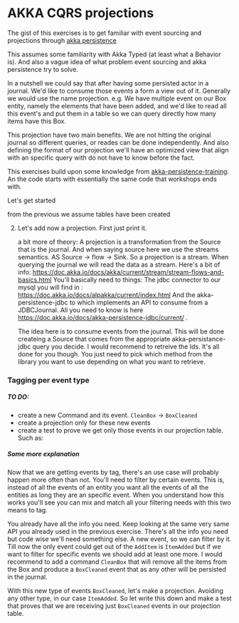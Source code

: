 # AKKA CQRS projections
The gist of this exercises is to get familiar with event sourcing and projections through [akka persistence](https://doc.akka.io/docs/akka/current/typed/persistence.html)

This assumes some familiarity with Akka Typed (at least what a Behavior is). And also a vague idea of what problem event sourcing and akka persistence try to solve.

In a nutshell we could say that after having some persisted actor in a journal. We'd like to consume those events
a form a view out of it. Generally we would use the name projection. e.g. We have multiple event on our Box entity, 
namely the elements that have been added, and we'd like to read all this event's and put them in a table so we can
query directly how many items have this Box. 

This projection have two main benefits. We are not hitting the original journal so different queries, or reades can
be done independently. And also defining the format of our projection we'll have an optimized view that align with 
an specific query with do not have to know before the fact.  

This exercises build upon some knowledge from [akka-persistence-training](https://github.com/franciscolopezsancho/akka-persistence-training/). An the code starts with essentially the same code that workshops ends with. 

Let's get started

from the previous we assume tables have been created


2. Let's add now a projection. First just print it.
   
   a bit more of theory: A projection is a transformation from the Source that is the journal.
   And when saying source here we use the streams semantics. AS Source -> flow -> Sink. So a projection is a stream. When querying the journal we will read the data as a stream. Here's a bit of info:  https://doc.akka.io/docs/akka/current/stream/stream-flows-and-basics.html
   You'll basically need to things:
   The jdbc connector to our mysql you will find in : https://doc.akka.io/docs/alpakka/current/index.html
   And the akka-persistence-jdbc to which implements an API to consume from a JDBCJournal. All you need to know is here https://doc.akka.io/docs/akka-persistence-jdbc/current/ . 

   The idea here is to consume events from the journal. This will be done createing a Source that comes from the appropriate akka-persistance-jdbc query you decide. I would recommend to retreive the Ids. It's all done for you though. You just need to pick
   which method from the library you want to use depending on what you want to retrieve.
### Tagging per event type

##### TO DO:

* create a new Command and its event. `CleanBox` -> `BoxCleaned`
* create a projection only for these new events
* create a test to prove we get only those events in our projection table. Such as:
            

##### Some more explanation 

Now that we are getting events by tag, there's an use case will probably happen more often than not.
You'll need to filter by certain events. This is, instead of all the events of an entity you want
all the events of all the entities as long they are an specific event. When you understand how this
works you'll see you can mix and match all your filtering needs with this two means to tag.

You already have all the info you need. Keep looking at the same very same API you already used in the previous exercise. There's all the info you need but code wise we'll need something else. A new event, so we can filter by it. Till now the only event could
get out of the `AddItem` is `ItemAdded` but if we want to filter for specific events we should add at least one more.
I would recommend to add a command `CleanBox` that will remove all the items from the Box and produce a `BoxCleaned` event
that as any other will be persisted in the journal. 

With this new type of events `BoxCleaned`, let's make a projection. Avoiding any other type, in our case `ItemAdded`.
So let write this down and make a test that proves that we are receiving just `BoxCleaned` events in our projection table.
